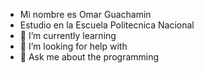 
- Mi nombre es Omar Guachamin
- Estudio en la Escuela Politecnica Nacional
- 🌱 I’m currently learning 
- 🤔 I’m looking for help with 
- 💬 Ask me about the programming
